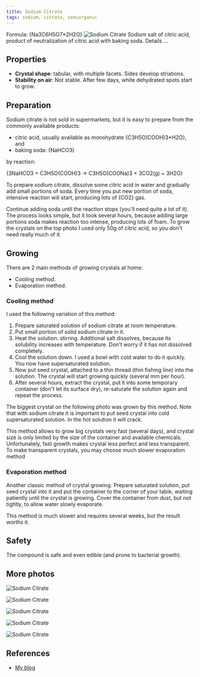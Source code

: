 ```yaml
---
title: Sodium Citrate
tags: sodium, citrate, semiorganic
---
```

Formula: {Na3C6H5O7*2H2O}
![Sodium Citrate](@root/crystals/images/sodium-citrate/dsc00469.jpg)
Sodium salt of citric acid, product of neutralization of citric acid with baking soda.
<span class="cut">Details ...</span>
## Properties
* **Crystal shape**: tabular, with multiple facets. Sides develop striations.
* **Stability on air**: Not stable. After few days, white dehydrated spots start to grow.
## Preparation
Sodium citrate is not sold in supermarkets, but it is easy to prepare from the commonly available products:

* citric acid, usually available as monohydrate {C3H5O(COOH)3*H2O}, and
* baking soda: {NaHCO3}

by reaction:

{3NaHCO3 + C3H5O(COOH)3 ->  C3H5O(COONa)3 + 3CO2(g) + 3H2O}

To prepare sodium citrate, dissolve some citric acid in water and gradually add small portions of soda. Every time you put new portion of soda, intensive reaction will start, producing lots of {CO2} gas.

Continue adding soda until the reaction stops (you'll need quite a lot of it). The process looks simple, but it took several hours, because adding large portions soda makes reaction too intense, producing lots of foam. To grow the crystals on the top photo I used only 50g of citric acid, so you don't need really much of it. 
## Growing
There are 2 main methods of growing crystals at home:

* Cooling method.
* Evaporation method.

### Cooling method
I used the following variation of this method:

1. Prepare saturated solution of sodium citrate at room temperature.
2. Put small portion of solid sodium citrate in it.
3. Heat the solution. stirring. Additional salt dissolves, because its solubility increases with temperature. Don't worry if it has not dissolved completely.
4. Cool the solution down. I used a bowl with cold water to do it quickly. You now have supersaturated solution.
5. Now put seed crystal, attached to a thin thread (thin fishing line) into the solution. The crystal will start growing quickly (several mm per hour).
6. After several hours, extract the crystal, put it into some temporary container (don't let its surface dry), re-saturate the solution again and repeat the process.

The biggest crystal on the following photo was grown by this method. Note that with sodium citrate it is important to put seed crystal into cold supersaturated solution. In the hot solution it will crack.

This method allows to grow big crystals very fast (several days), and crystal size is only limited by the size of the container and available chemicals. Unfortunately, fast growth makes crystal less perfect and less transparent. To make transparent crystals, you may choose much slower evaporation method

### Evaporation method

Another classic method of crystal growing. Prepare saturated solution, put seed crystal into it and put the container to the corner of your table, waiting patiently until the crystal is growing. Cover the container from dust, but not tightly, to allow water slowly evaporate.

This method is much slower and requires several weeks, but the result worths it.

## Safety
The compound is safe and even edible (and prone to bacterial growth).

## More photos
![Sodium Citrate](@root/crystals/images/sodium-citrate/dsc00463.jpg)

![Sodium Citrate](@root/crystals/images/sodium-citrate/dsc00472.jpg)

![Sodium Citrate](@root/crystals/images/sodium-citrate/dsc00475.jpg)

![Sodium Citrate](@root/crystals/images/sodium-citrate/dsc00461.jpg)

![Sodium Citrate](@root/crystals/images/sodium-citrate/dsc00470.jpg)

## References

* [My blog](http://dmishin.blogspot.ru/2014/06/crystal-growing-sodium-citrate.html)
